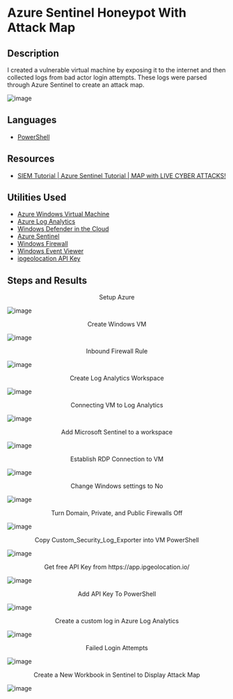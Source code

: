 <h1>Azure Sentinel Honeypot With Attack Map</h1>

<h2>Description</h2>
I created a vulnerable virtual machine by exposing it to the internet and then collected logs from bad actor login attempts. These logs were parsed through Azure Sentinel to create an attack map.

![image](https://github.com/craiglashley/AzureSentinelAttackMap/assets/164884179/be0bcf9c-f6b1-4d07-85b5-06212bfaf6e8)
<br />

<h2>Languages</h2>

- [PowerShell](https://learn.microsoft.com/en-us/powershell/)  

<h2>Resources</h2>

- [SIEM Tutorial | Azure Sentinel Tutorial | MAP with LIVE CYBER ATTACKS!](https://www.youtube.com/watch?v=02RE3B2uIvw)  
  
<h2>Utilities Used</h2>

- [Azure Windows Virtual Machine](https://azure.microsoft.com/en-us/products/virtual-machines)  
- [Azure Log Analytics](https://learn.microsoft.com/en-us/azure/azure-monitor/logs/log-analytics-workspace-overview)  
- [Windows Defender in the Cloud](https://learn.microsoft.com/en-us/azure/defender-for-cloud/defender-for-cloud-introduction)  
- [Azure Sentinel](https://azure.microsoft.com/en-us/products/microsoft-sentinel)  
- [Windows Firewall](https://learn.microsoft.com/en-us/windows/security/operating-system-security/network-security/windows-firewall/)  
- [Windows Event Viewer](https://learn.microsoft.com/en-us/shows/inside/event-viewer)  
- [ipgeolocation API Key](https://app.ipgeolocation.io/)

<h2>Steps and Results</h2>
<p align="center">
Setup Azure

![image](https://github.com/craiglashley/craiglashley/assets/164884179/96a30e1d-dbe2-4064-b399-0750cce98b44)
<p align="center">
Create Windows VM

![image](https://github.com/craiglashley/craiglashley/assets/164884179/fcbb69c5-5a90-4eb0-835c-682088a382ab)
<p align="center">
Inbound Firewall Rule

![image](https://github.com/craiglashley/craiglashley/assets/164884179/51179464-9a1a-42b0-ad70-298b7d3a0b9c)
<p align="center">
Create Log Analytics Workspace

![image](https://github.com/craiglashley/craiglashley/assets/164884179/7037242f-dc35-4667-ae2a-cd25bcbac464)
<p align="center">
Connecting VM to Log Analytics

![image](https://github.com/craiglashley/craiglashley/assets/164884179/36fce30e-067f-4a96-b8c2-ea8320a82996)
<p align="center">
Add Microsoft Sentinel to a workspace

![image](https://github.com/craiglashley/craiglashley/assets/164884179/2d5e25c4-5bd2-470d-ad25-33c8fac13ce0)
<p align="center">
Establish RDP Connection to VM

![image](https://github.com/craiglashley/craiglashley/assets/164884179/3d3d75eb-25ad-4c80-bcc2-9525016e2151)
<p align="center">
Change Windows settings to No

![image](https://github.com/craiglashley/AzureSentinelAttackMap/assets/164884179/3d96f2a2-aa10-41eb-b235-84f7249b0fbc)
<p align="center">
Turn Domain, Private, and Public Firewalls Off

![image](https://github.com/craiglashley/craiglashley/assets/164884179/70889e82-ed73-4d03-ac57-14fc5cb10f45)
<p align="center">
Copy Custom_Security_Log_Exporter into VM PowerShell

![image](https://github.com/craiglashley/AzureSentinelAttackMap/assets/164884179/280c54d3-6964-462e-a271-947a1c4d3ed8)
<p align="center">
Get free API Key from https://app.ipgeolocation.io/

![image](https://github.com/craiglashley/craiglashley/assets/164884179/e38bf270-2a4b-455d-bdaf-0ca473cc3eac)
<p align="center">
Add API Key To PowerShell

![image](https://github.com/craiglashley/craiglashley/assets/164884179/a41c7d89-d4c9-467d-9865-8f43f59183a9)
<p align="center">
Create a custom log in Azure Log Analytics

![image](https://github.com/craiglashley/craiglashley/assets/164884179/7dcda777-0681-4d19-995b-0fb8e30c5e45)
<p align="center">
Failed Login Attempts

![image](https://github.com/craiglashley/craiglashley/assets/164884179/350f73a0-d19b-4970-b2d8-acfe60b9ac9d)
<p align="center">
Create a New Workbook in Sentinel to Display Attack Map

![image](https://github.com/craiglashley/craiglashley/assets/164884179/d3da4dcd-8165-484e-a22d-67b59b14f58a)
